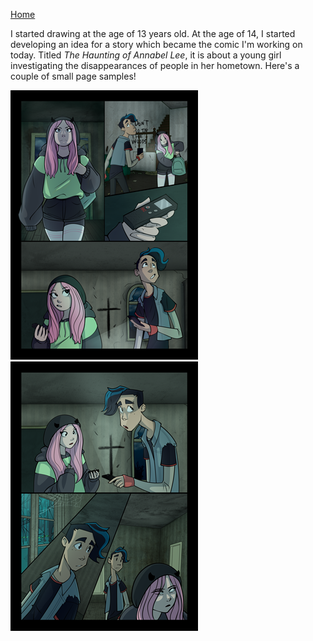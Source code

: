 [Home](README.md)

I started drawing at the age of 13 years old. At the age of 14, I started developing an idea for a story which became the comic I'm working on today. Titled *The Haunting of Annabel Lee*, it is about a young girl investigating the disappearances of people in her hometown.
Here's a couple of small page samples!

  ![Page1](page1.png)
  ![page2](page2.png)
